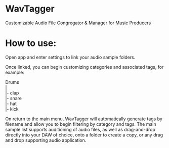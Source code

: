 # WavTagger
Customizable Audio File Congregator &amp; Manager for Music Producers

# How to use:
Open app and enter settings to link your audio sample folders.

Once linked, you can begin customizing categories and associated tags, for example:  
  
Drums  
|  
|- clap  
|- snare  
|- hat  
|- kick  

On return to the main menu, WavTagger will automatically generate tags by filename and allow you to begin filtering by category and tags.
The main sample list supports auditioning of audio files, as well as drag-and-drop directly into your DAW of choice, onto a folder to create a copy, or any drag and drop supporting audio application.
